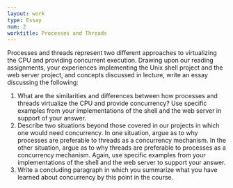 ```yaml
---
layout: work
type: Essay
num: 2
worktitle: Processes and Threads
---
```


Processes and threads represent two different approaches to virtualizing the CPU and providing
concurrent execution. Drawing upon our reading assignments, your experiences implementing the 
Unix shell project and the web server project, and concepts discussed in lecture, write an 
essay discussing the following:
1. What are the similarities and differences between how processes and threads virtualize the 
CPU and provide concurrency? Use specific examples from your implementations of the shell and 
the web server in support of your answer.
2. Describe two situations beyond those covered in our projects in which one would need 
concurrency. In one situation, argue as to why processes are preferable to threads as a 
concurrency mechanism. In the other situation, argue as to why threads are preferable to 
processes as a concurrency mechanism. Again, use specific examples from your implementations
of the shell and the web server to support your answer.
3. Write a concluding paragraph in which you summarize what you have learned about 
concurrency by this point in the course.